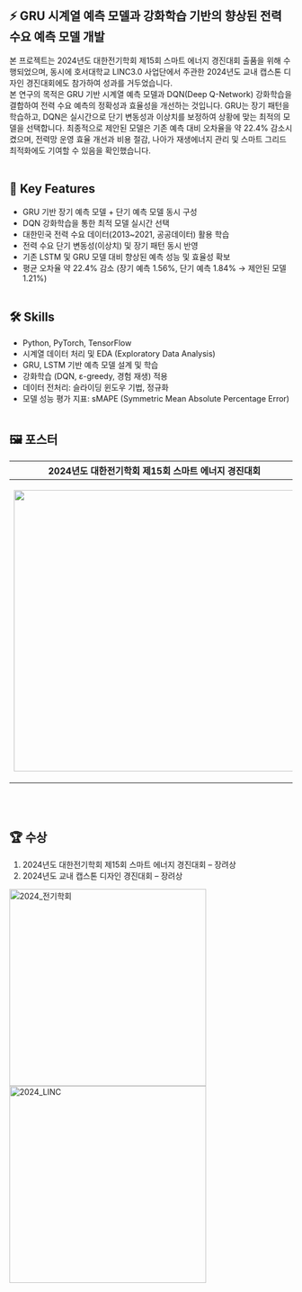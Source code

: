 ## ⚡ GRU 시계열 예측 모델과 강화학습 기반의 향상된 전력 수요 예측 모델 개발
본 프로젝트는 2024년도 대한전기학회 제15회 스마트 에너지 경진대회 출품을 위해 수행되었으며, 동시에 호서대학교 LINC3.0 사업단에서 주관한 2024년도 교내 캡스톤 디자인 경진대회에도 참가하여 성과를 거두었습니다. <br>
본 연구의 목적은 GRU 기반 시계열 예측 모델과 DQN(Deep Q-Network) 강화학습을 결합하여 전력 수요 예측의 정확성과 효율성을 개선하는 것입니다. GRU는 장기 패턴을 학습하고, DQN은 실시간으로 단기 변동성과 이상치를 보정하여 상황에 맞는 최적의 모델을 선택합니다.
최종적으로 제안된 모델은 기존 예측 대비 오차율을 약 22.4% 감소시켰으며, 전력망 운영 효율 개선과 비용 절감, 나아가 재생에너지 관리 및 스마트 그리드 최적화에도 기여할 수 있음을 확인했습니다.
<br> <br>

## 📑 Key Features
- GRU 기반 장기 예측 모델 + 단기 예측 모델 동시 구성
- DQN 강화학습을 통한 최적 모델 실시간 선택
- 대한민국 전력 수요 데이터(2013~2021, 공공데이터) 활용 학습
- 전력 수요 단기 변동성(이상치) 및 장기 패턴 동시 반영
- 기존 LSTM 및 GRU 모델 대비 향상된 예측 성능 및 효율성 확보
- 평균 오차율 약 22.4% 감소 (장기 예측 1.56%, 단기 예측 1.84% → 제안된 모델 1.21%)
<br> <br>

## 🛠️ Skills
- Python, PyTorch, TensorFlow
- 시계열 데이터 처리 및 EDA (Exploratory Data Analysis)
- GRU, LSTM 기반 예측 모델 설계 및 학습
- 강화학습 (DQN, ε-greedy, 경험 재생) 적용
- 데이터 전처리: 슬라이딩 윈도우 기법, 정규화
- 모델 성능 평가 지표: sMAPE (Symmetric Mean Absolute Percentage Error)
<br> <br>

## 🖼️ 포스터
| 2024년도 대한전기학회 제15회 스마트 에너지 경진대회 | 2024년도 교내 캡스톤 디자인 경진대회 |
| :-----------------------------------------------: | :---------------------------------: |
| <p align="center"><img height="500" src="https://github.com/user-attachments/assets/2822442b-f5a8-4bb2-abab-b64616e5c3bf" /></p> | <p align="center"><img height="500" src="https://github.com/user-attachments/assets/e7a0385b-4b73-436a-8fbc-01c561ebb637" /></p> |

<br> <br>

## 🏆 수상
1. 2024년도 대한전기학회 제15회 스마트 에너지 경진대회 – 장려상
2. 2024년도 교내 캡스톤 디자인 경진대회 – 장려상

<img height="350" alt="2024_전기학회" src="https://github.com/user-attachments/assets/26d5fd4f-9c93-4b1c-ae2e-26dfa93cd11a" />
<img height="350" alt="2024_LINC" src="https://github.com/user-attachments/assets/a0d27947-cb7b-4097-88c5-6a5d659d3336" />


